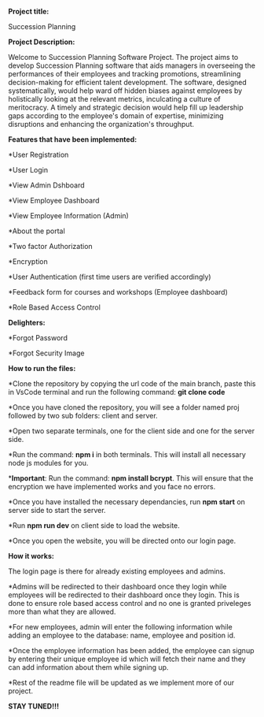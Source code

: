 **Project title:**

Succession Planning

**Project Description:**

Welcome to Succession Planning Software Project. The project aims to develop Succession Planning software that aids managers in overseeing the performances of their employees and tracking promotions, streamlining decision-making for efficient talent development. The software, designed systematically, would help ward off hidden biases against employees by holistically looking at the relevant metrics, inculcating a culture of meritocracy. A timely and strategic decision would help fill up leadership gaps according to the employee's domain of expertise, minimizing disruptions and enhancing the organization's throughput. 

**Features that have been implemented:**

*User Registration

*User Login

*View Admin Dshboard

*View Employee Dashboard

*View Employee Information (Admin)

*About the portal

*Two factor Authorization

*Encryption

*User Authentication (first time users are verified accordingly)

*Feedback form for courses and workshops (Employee dashboard)

*Role Based Access Control

**Delighters:**

*Forgot Password

*Forgot Security Image

**How to run the files:**

*Clone the repository by copying the url code of the main branch, paste this in VsCode terminal and run the following command:
**git clone code**

*Once you have cloned the repository, you will see a folder named proj followed by two sub folders: client and server.

*Open two separate terminals, one for the client side and one for the server side.

*Run the command: **npm i** in both terminals. This will install all necessary node js modules for you.

***Important**: Run the command: **npm install bcrypt**. This will ensure that the encryption we have implemented works and you face no errors.

*Once you have installed the necessary dependancies, run **npm start** on server side to start the server. 

*Run **npm run dev** on client side to load the website.

*Once you open the website, you will be directed onto our login page. 

**How it works:**

The login page is there for already existing employees and admins. 

*Admins will be redirected to their dashboard once they login while employees will be redirected to their dashboard once they login. This is done to ensure role based access control and no one is granted priveleges more than what they are allowed.

*For new employees, admin will enter the following information while adding an employee to the database: name, employee and position id. 

*Once the employee information has been added, the employee can signup by entering their unique employee id which will fetch their name and they can add information about them while signing up.

*Rest of the readme file will be updated as we implement more of our project. 


**STAY TUNED!!!**
